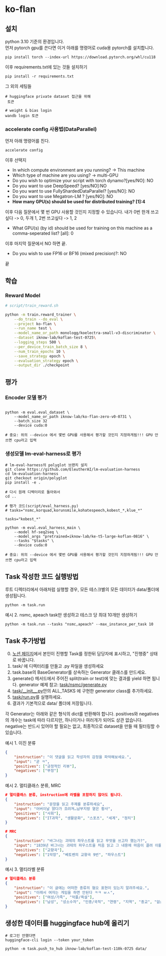 # ko-flan

## 설치
python 3.10 기준의 환경입니다.<br/>
먼저 pytorch gpu를 쓴다면 이거 아래를 명령어로 cuda용 pytorch를 설치합니다.
```
pip install torch --index-url https://download.pytorch.org/whl/cu118
```

이후 requirements.txt에 있는 것들 설치하기
```
pip install -r requirements.txt
```

그 외의 세팅들
```
# huggingface private dataset 접근을 위해
 토큰

# weight & bias login
wandb login 토큰
```

### accelerate config 사용법(DataParallel)
먼저 아래 명령어를 친다.
```
accelerate config
```
이후 선택지
- In which compute environment are you running? -> This machine
- Which type of machine are you using? -> multi-GPU
- Do you wish to optimize your script with torch dynamo?[yes/NO]: NO
- Do you want to use DeepSpeed? [yes/NO]:NO
- Do you want to use FullyShardedDataParallel? [yes/NO]: NO
- Do you want to use Megatron-LM ? [yes/NO]: NO
- <b>How many GPU(s) should be used for distributed training? [1]:4 </b>

이후 다음 질문에서 몇 번 GPU 사용할 것인지 지정할 수 있습니다. 내가 0번 한개 쓰고싶다 -> 0, 두개 1, 2번 쓰고싶다 -> 1, 2
- What GPU(s) (by id) should be used for training on this machine as a comma-seperated list? [all]: 0

이후 마지막 질문에서 NO 하면 끝.
- Do you wish to use FP16 or BF16 (mixed precision)?: NO

끝


## 학습
### Reward Model
```bash
# script/train_reward.sh

python -m train.reward_trainer \
    --do_train --do_eval \
    --project ko-flan \
    --run_name test \
    --model_name_or_path monologg/koelectra-small-v3-discriminator \
    --dataset iknow-lab/koflan-test-0725\
    --logging_steps 500 \
    --per_device_train_batch_size 8 \
    --num_train_epochs 10 \
    --save_strategy epoch \
    --evaluation_strategy epoch \
    --output_dir ./checkpoint
```

## 평가
### Encoder 모델 평가
```

python -m eval.eval_dataset \
    --model_name_or_path iknow-lab/ko-flan-zero-v0-0731 \
    --batch_size 32
    --device cuda:0

# 중요: 위의 --device 에서 몇번 GPU를 사용해서 평가할 것인지 지정하게됨!!! GPU 안쓰면 cpu라고 입력
```

### 생성모델 lm-eval-harness로 평가
```
# lm-eval-harness의 polyglot 브랜치 설치
git clone https://github.com/EleutherAI/lm-evaluation-harness
cd lm-evaluation-harness
git checkout origin/polyglot
pip install -e .

# 다시 원래 디렉터리로 돌아와서
cd ..

# 평가 코드(script/eval_harness.py)
# tasks="nsmc,korquad,korunsmile,kohatespeech,kobest_*,klue_*"

tasks="kobest_*"

python -m eval.eval_harness_main \
    --model hf-seq2seq \
    --model_args "pretrained=iknow-lab/ke-t5-large-koflan-0816" \
    --tasks "$tasks" \
    --device cuda:0

# 중요: 위의 --device 에서 몇번 GPU를 사용해서 평가할 것인지 지정하게됨!!! GPU 안쓰면 cpu라고 입력
```


## Task 작성한 코드 실행방법

루트 디렉터리에서 아래처럼 실행할 경우, 모든 테스크별의 모든 데이터가 data/폴더에 생성됩니다.
```
python -m task.run
```

예시 2. nsmc, apeach task만 생성하고 테스크 당 최대 10개만 생성하기
```
python -m task.run --tasks "nsmc,apeach" --max_instance_per_task 10
```

## Task 추가방법
0. [노션 페이지](https://www.notion.so/c421dc9deeec42e092a1631602723ddb?v=c0e6ecf3cece4a09a381a91d3ac7dfa3&pvs=4)에서 본인이 진행할 Task를 정한뒤 담당자에 표시하고, "진행중" 상태로 바꿉니다.
1. task/ 에 디렉터리를 만들고 .py 파일을 생성하세요
2. task.base의 BaseGenerator를 상속하는 Generator 클래스를 만드세요.
3. generate() 메서드에서 주어진 split(train or test)에 맞는 결과를 yield 하면 됩니다. generator 예제 참고: [task/nsmc/generate.py](./task/nsmc/generate.py)
4. [task/\_\_init\_\_.py](task/__init__.py)안의 ALL_TASKS 에 구현한 generator class를 추가하세요.
5. [task/run.py](task/run.py)를 실행하세요.
6. 결과가 기본적으로 data/ 폴더에 저장됩니다.


각 Generator는 아래와 같은 형식의 dict를 반환해야 합니다. positives와 negatives의 개수는 task에 따라 다르지만, 하나이거나 여러개가 되어도 상관 없습니다. negative는 반드시 있어야 할 필요는 없고, 최종적으로 dataset을 만들 때 필터링할 수 있습니다.

예시 1. 이진 분류
```json
{
    "instruction": "이 댓글을 읽고 작성자의 감정을 파악해보세요.",
    "input": "굳 ㅋ",
    "positives": ["긍정적인 리뷰"],
    "negatives": ["부정"]
}
```

예시 2. 멀티클래스 분류, MRC
```json
# 멀티클래스 분류, instruction에 라벨을 포함하지 않아도 됩니다.
{
    "instruction": "문장을 읽고 주제를 분류하세요",
    "input": "어버이날 맑다가 흐려져…남부지방 옅은 황사",
    "positives": ["사회"],
    "negatives": ["IT과학", "생활문화", "스포츠", "세계", "정치"]
}

# MRC
{
    "instruction": "바그너는 괴테의 파우스트를 읽고 무엇을 쓰고자 했는가?",
    "input": "1839년 바그너는 괴테의 파우스트을 처음 읽고 그 내용에 마음이 끌려 이를 소재로 해서 하나의 교향곡을 쓰려는 뜻을 갖는다. 이 시기 바그너는 1838년에 빛 독촉으로 산전수전을 다 걲은 상황이라 좌절과 실망에 가득했으며 메피스토펠레스를 만나는 파우스트의 심경에 공감했다고 한다. 또한 파리에서 아브네크의 지휘로 파리 음악원 관현악단이 연주하는 베토벤의 교향곡 9번을 듣고 깊은 감명을 받았는데, 이것이 이듬해 1월에 파우스트의 서곡으로 쓰여진 이 작품에 조금이라도 영향을 끼쳤으리라는 것은 의심할 여지가 없다. 여기의 라단조 조성의 경우에도 그의 전기에 적혀 있는 것처럼 단순한 정신적 피로나 실의가 반영된 것이 아니라 베토벤의 합창교향곡 조성의 영향을 받은 것을 볼 수 있다. 그렇게 교향곡 작곡을 1839년부터 40년에 걸쳐 파리에서 착수했으나 1악장을 쓴 뒤에 중단했다. 또한 작품의 완성과 동시에 그는 이 서곡(1악장)을 파리 음악원의 연주회에서 연주할 파트보까지 준비하였으나, 실제로는 이루어지지는 않았다. 결국 초연은 4년 반이 지난 후에 드레스덴에서 연주되었고 재연도 이루어졌지만, 이후에 그대로 방치되고 말았다. 그 사이에 그는 리엔치와 방황하는 네덜란드인을 완성하고 탄호이저에도 착수하는 등 분주한 시간을 보냈는데, 그런 바쁜 생활이 이 곡을 잊게 한 것이 아닌가 하는 의견도 있다.",
    "positives": ["교향곡"],
    "negatives": ["1악장", "베토벤의 교향곡 9번", "파우스트"]
}
```

예시 3. 멀티라벨 분류
```json
# 멀티클래스 분류
{
    "instruction": "이 글에는 어떠한 종류의 혐오 표현이 있는지 알려주세요.",
    "input": "이래서 여자는 게임을 하면 안된다 ㅋㅋ ㅂㅅ",
    "positives": ["여성/가족", "악플/욕설"],
    "negatives": ["남성", "성소수자", "인종/국적", "연령", "지역", "종교", "없습니다"]
}
```

## 생성한 데이터를 huggingface hub에 올리기
```
# 로그인 안했다면
huggingface-cli login --token your_token

python -m task.push_to_hub iknow-lab/koflan-test-110k-0725 data/
```